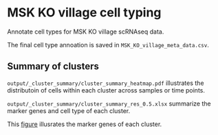 # MSK KO village cell typing

Annotate cell types for MSK KO village scRNAseq data.


The final cell type annoation is saved in ```MSK_KO_village_meta_data.csv```.


## Summary of clusters

```output/_cluster_summary/cluster_summary_heatmap.pdf``` illustrates the distributoin of cells within each cluster across samples or time points. 

```output/_cluster_summary/cluster_summary_res_0.5.xlsx``` summarize the marker genes and cell type of each cluster.

This [figure](output/figures/cluster_vs_markers_heatmap.pdf) illusrates the marker genes of each cluster. 


